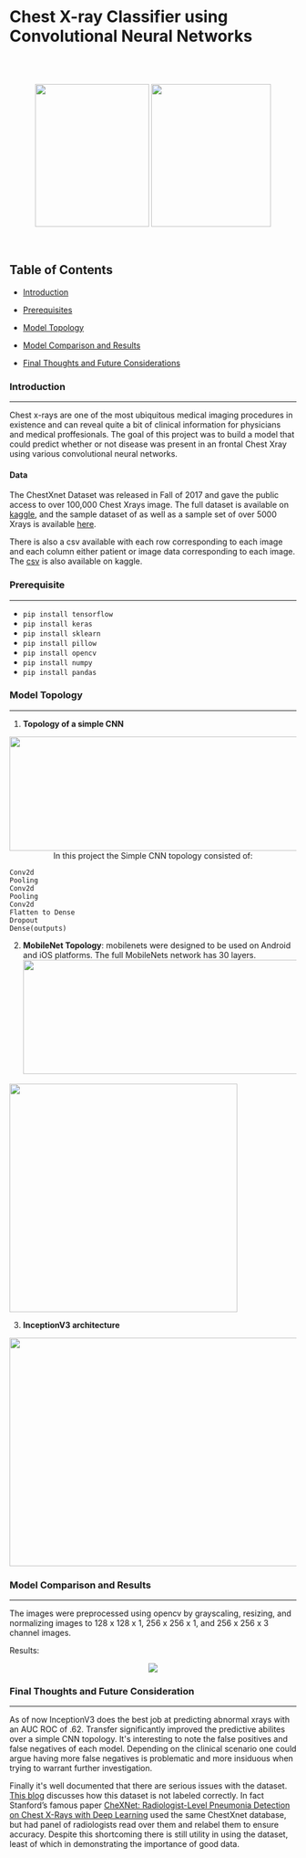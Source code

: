 # Chest X-ray Classifier using Convolutional Neural Networks

<br>
<br>
<p align="center">
  <img src="https://github.com/rdamehta/Capstone/blob/master/readmeX.PNG" 
       width="200" height="250">
  <img src="https://github.com/rdamehta/Capstone/blob/master/readmeCHECK.PNG" 
       width="210" height="250">
</p>
<br>

<a id = 'over'></a>

## Table of Contents
- [Introduction](https://github.com/rdamehta/capstone#introduction)

- [Prerequisites](https://github.com/rdamehta/capstone#prerequisites)

- [Model Topology](https://github.com/rdamehta/capstone#model-topology)

- [Model Comparison and Results](https://github.com/rdamehta/capstone#model-comparison-and-results)

- [Final Thoughts and Future Considerations](https://github.com/rdamehta/capstone#final-thoughts-and-future-consideration)

### Introduction
---
Chest x-rays are one of the most ubiquitous medical imaging procedures in existence and can reveal quite a bit of clinical information for physicians and medical proffesionals. The goal of this project was to build a model that could predict whether or not disease was present in an frontal Chest Xray using various convolutional neural networks. 
#### Data
The ChestXnet Dataset was released in Fall of 2017 and gave the public access to over 100,000 Chest Xrays image. The full dataset is available on [kaggle](https://www.kaggle.com/nih-chest-xrays/data), and the sample dataset of as well as a sample set of over 5000 Xrays is available [here](https://www.kaggle.com/nih-chest-xrays/sample/data).

There is also a csv available with each row corresponding to each image and each column either patient or image data corresponding to each image. The [csv](https://www.kaggle.com/nih-chest-xrays/data/downloads/Data_Entry_2017.csv/3) is also available on kaggle. 
### Prerequisite
---
- `pip install tensorflow`
- `pip install keras`
- `pip install sklearn` 
- `pip install pillow`
- `pip install opencv`
- `pip install numpy`
- `pip install pandas`

### Model Topology
---

 1. **Topology of a simple CNN**
<p align="center">
  <img src="https://github.com/rdamehta/Capstone/blob/master/Presentation%20Files/Typical_cnn.png" 
       width="650" height="200">
  In this project the Simple CNN topology consisted of: 
  
    Conv2d 
    Pooling
    Conv2d
    Pooling
    Conv2d
    Flatten to Dense
    Dropout
    Dense(outputs)
  
   2. **MobileNet Topology**: mobilenets were designed to be used on Android and iOS platforms. The full MobileNets network has 30 layers.
  <img src="https://github.com/rdamehta/Capstone/blob/master/Presentation%20Files/mobilenet.png"
       width="650" height="200">
  <img src="https://github.com/rdamehta/Capstone/blob/master/Presentation%20Files/mobile_net_table.png" width="400" height="400">


  3.  **InceptionV3 architecture** 
  
  <img src = "https://github.com/rdamehta/Capstone/blob/master/Presentation%20Files/inceptionv3.png"
       width="700" height="400">
      
    
</p>



### Model Comparison and Results
---
The images were preprocessed using opencv by grayscaling, resizing, and normalizing images to 128 x 128 x 1, 256 x 256 x 1, and  256 x 256 x 3 channel images.

Results:
<p align="center">
  <img src="https://github.com/rdamehta/Capstone/blob/master/Presentation%20Files/comparisonmatrix.PNG" >
</p>



### Final Thoughts and Future Consideration
---

As of now InceptionV3 does the best job at predicting abnormal xrays with an AUC ROC of .62. Transfer significantly improved the predictive abilites over a simple CNN topology. It's interesting to note the false positives and false negatives of each model. Depending on the clinical scenario one could argue having more false negatives is problematic and more insiduous when trying to warrant further investigation.

Finally it's well documented that there are serious issues with the dataset. [This blog](https://lukeoakdenrayner.wordpress.com/2017/12/18/the-chestxray14-dataset-problems/) discusses how this dataset is not labeled correctly. In fact Stanford’s famous paper [CheXNet: Radiologist-Level Pneumonia Detection on Chest X-Rays with Deep Learning](https://stanfordmlgroup.github.io/projects/chexnet/) used the same ChestXnet database, but had  panel of radiologists read over them and relabel them to ensure accuracy. Despite this shortcoming there is still utility in using the dataset, least of which in demonstrating the importance of good data.

